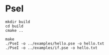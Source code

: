 # PseI

```
mkdir build
cd build
cmake ..
```

```
make
./PseI -o ../examples/hello.pse -o hello.txt
./PseI -o ../examples/if.pse -o hello.txt
```
